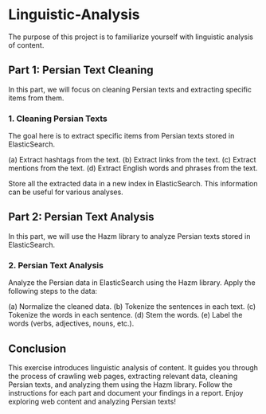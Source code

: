 # Linguistic-Analysis
The purpose of this project is to familiarize yourself with linguistic analysis of content. 

## Part 1: Persian Text Cleaning

In this part, we will focus on cleaning Persian texts and extracting specific items from them.

### 1. Cleaning Persian Texts

The goal here is to extract specific items from Persian texts stored in ElasticSearch.

(a) Extract hashtags from the text.
(b) Extract links from the text.
(c) Extract mentions from the text.
(d) Extract English words and phrases from the text.

Store all the extracted data in a new index in ElasticSearch. This information can be useful for various analyses.


## Part 2: Persian Text Analysis

In this part, we will use the Hazm library to analyze Persian texts stored in ElasticSearch.

### 2. Persian Text Analysis

Analyze the Persian data in ElasticSearch using the Hazm library. Apply the following steps to the data:

(a) Normalize the cleaned data.
(b) Tokenize the sentences in each text.
(c) Tokenize the words in each sentence.
(d) Stem the words.
(e) Label the words (verbs, adjectives, nouns, etc.).


## Conclusion

This exercise introduces linguistic analysis of content. It guides you through the process of crawling web pages, extracting relevant data, cleaning Persian texts, and analyzing them using the Hazm library. Follow the instructions for each part and document your findings in a report. Enjoy exploring web content and analyzing Persian texts!
